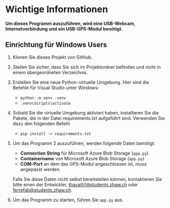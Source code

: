# Wichtige Informationen
**Um dieses Programm auszuführen, wird eine USB-Webcam, Internetverbindung und ein USB-GPS-Modul benötigt.**
## Einrichtung für Windows Users

1. Klonen Sie dieses Projekt von GitHub.
2. Stellen Sie sicher, dass Sie sich im Projektordner befinden und nicht in einem übergeordneten Verzeichnis.
3. Erstellen Sie eine neue Python-virtuelle Umgebung. Hier sind die Befehle für Visual Studio unter Windows:
    - `python -m venv .venv`
    - `.venv\Scripts\activate`
4. Sobald Sie die virtuelle Umgebung aktiviert haben, installieren Sie die Pakete, die in der Datei requirements.txt aufgeführt sind. Verwenden Sie dazu den folgenden Befehl:
    - `pip install -r requirements.txt`

5. Um das Programm 2 auszuführen, werden folgende Daten benötigt:
    - **Connection String** für Microsoft Azure Blob Storage (`app.py`)
    - **Containername** von Microsoft Azure Blob Storage (`app.py`)
    - **COM-Port** an dem das GPS-Modul angeschlossen ist, muss angepasst werden.
    
    Falls Sie diese Daten nicht selbst bereitstellen können, kontaktieren Sie bitte einen der Entwickler, thayath1@students.zhaw.ch oder ferrefab@students.zhaw.ch.
6. Um das Programm zu starten, führen Sie `app.py` aus.